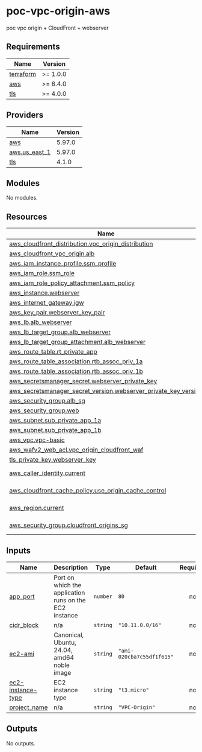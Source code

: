# poc-vpc-origin-aws
poc vpc origin + CloudFront + webserver

<!-- BEGIN_TF_DOCS -->
## Requirements

| Name | Version |
|------|---------|
| <a name="requirement_terraform"></a> [terraform](#requirement\_terraform) | >= 1.0.0 |
| <a name="requirement_aws"></a> [aws](#requirement\_aws) | >= 6.4.0 |
| <a name="requirement_tls"></a> [tls](#requirement\_tls) | >= 4.0.0 |

## Providers

| Name | Version |
|------|---------|
| <a name="provider_aws"></a> [aws](#provider\_aws) | 5.97.0 |
| <a name="provider_aws.us_east_1"></a> [aws.us\_east\_1](#provider\_aws.us\_east\_1) | 5.97.0 |
| <a name="provider_tls"></a> [tls](#provider\_tls) | 4.1.0 |

## Modules

No modules.

## Resources

| Name | Type |
|------|------|
| [aws_cloudfront_distribution.vpc_origin_distribution](https://registry.terraform.io/providers/hashicorp/aws/latest/docs/resources/cloudfront_distribution) | resource |
| [aws_cloudfront_vpc_origin.alb](https://registry.terraform.io/providers/hashicorp/aws/latest/docs/resources/cloudfront_vpc_origin) | resource |
| [aws_iam_instance_profile.ssm_profile](https://registry.terraform.io/providers/hashicorp/aws/latest/docs/resources/iam_instance_profile) | resource |
| [aws_iam_role.ssm_role](https://registry.terraform.io/providers/hashicorp/aws/latest/docs/resources/iam_role) | resource |
| [aws_iam_role_policy_attachment.ssm_policy](https://registry.terraform.io/providers/hashicorp/aws/latest/docs/resources/iam_role_policy_attachment) | resource |
| [aws_instance.webserver](https://registry.terraform.io/providers/hashicorp/aws/latest/docs/resources/instance) | resource |
| [aws_internet_gateway.igw](https://registry.terraform.io/providers/hashicorp/aws/latest/docs/resources/internet_gateway) | resource |
| [aws_key_pair.webserver_key_pair](https://registry.terraform.io/providers/hashicorp/aws/latest/docs/resources/key_pair) | resource |
| [aws_lb.alb_webserver](https://registry.terraform.io/providers/hashicorp/aws/latest/docs/resources/lb) | resource |
| [aws_lb_target_group.alb_webserver](https://registry.terraform.io/providers/hashicorp/aws/latest/docs/resources/lb_target_group) | resource |
| [aws_lb_target_group_attachment.alb_webserver](https://registry.terraform.io/providers/hashicorp/aws/latest/docs/resources/lb_target_group_attachment) | resource |
| [aws_route_table.rt_private_app](https://registry.terraform.io/providers/hashicorp/aws/latest/docs/resources/route_table) | resource |
| [aws_route_table_association.rtb_assoc_priv_1a](https://registry.terraform.io/providers/hashicorp/aws/latest/docs/resources/route_table_association) | resource |
| [aws_route_table_association.rtb_assoc_priv_1b](https://registry.terraform.io/providers/hashicorp/aws/latest/docs/resources/route_table_association) | resource |
| [aws_secretsmanager_secret.webserver_private_key](https://registry.terraform.io/providers/hashicorp/aws/latest/docs/resources/secretsmanager_secret) | resource |
| [aws_secretsmanager_secret_version.webserver_private_key_version](https://registry.terraform.io/providers/hashicorp/aws/latest/docs/resources/secretsmanager_secret_version) | resource |
| [aws_security_group.alb_sg](https://registry.terraform.io/providers/hashicorp/aws/latest/docs/resources/security_group) | resource |
| [aws_security_group.web](https://registry.terraform.io/providers/hashicorp/aws/latest/docs/resources/security_group) | resource |
| [aws_subnet.sub_private_app_1a](https://registry.terraform.io/providers/hashicorp/aws/latest/docs/resources/subnet) | resource |
| [aws_subnet.sub_private_app_1b](https://registry.terraform.io/providers/hashicorp/aws/latest/docs/resources/subnet) | resource |
| [aws_vpc.vpc-basic](https://registry.terraform.io/providers/hashicorp/aws/latest/docs/resources/vpc) | resource |
| [aws_wafv2_web_acl.vpc_origin_cloudfront_waf](https://registry.terraform.io/providers/hashicorp/aws/latest/docs/resources/wafv2_web_acl) | resource |
| [tls_private_key.webserver_key](https://registry.terraform.io/providers/hashicorp/tls/latest/docs/resources/private_key) | resource |
| [aws_caller_identity.current](https://registry.terraform.io/providers/hashicorp/aws/latest/docs/data-sources/caller_identity) | data source |
| [aws_cloudfront_cache_policy.use_origin_cache_control](https://registry.terraform.io/providers/hashicorp/aws/latest/docs/data-sources/cloudfront_cache_policy) | data source |
| [aws_region.current](https://registry.terraform.io/providers/hashicorp/aws/latest/docs/data-sources/region) | data source |
| [aws_security_group.cloudfront_origins_sg](https://registry.terraform.io/providers/hashicorp/aws/latest/docs/data-sources/security_group) | data source |

## Inputs

| Name | Description | Type | Default | Required |
|------|-------------|------|---------|:--------:|
| <a name="input_app_port"></a> [app\_port](#input\_app\_port) | Port on which the application runs on the EC2 instance | `number` | `80` | no |
| <a name="input_cidr_block"></a> [cidr\_block](#input\_cidr\_block) | n/a | `string` | `"10.11.0.0/16"` | no |
| <a name="input_ec2-ami"></a> [ec2-ami](#input\_ec2-ami) | Canonical, Ubuntu, 24.04, amd64 noble image | `string` | `"ami-020cba7c55df1f615"` | no |
| <a name="input_ec2-instance-type"></a> [ec2-instance-type](#input\_ec2-instance-type) | EC2 instance type | `string` | `"t3.micro"` | no |
| <a name="input_project_name"></a> [project\_name](#input\_project\_name) | n/a | `string` | `"VPC-Origin"` | no |

## Outputs

No outputs.
<!-- END_TF_DOCS -->